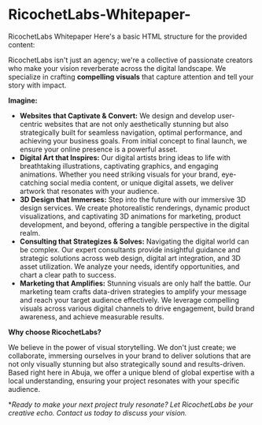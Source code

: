 # RicochetLabs-Whitepaper-
RicochetLabs Whitepaper 
Here's a basic HTML structure for the provided content:

RicochetLabs isn't just an agency; we're a collective of passionate creators who make your vision reverberate across the digital landscape. We specialize in crafting **compelling visuals** that capture attention and tell your story with impact.

**Imagine:**

* **Websites that Captivate & Convert:** We design and develop user-centric websites that are not only aesthetically stunning but also strategically built for seamless navigation, optimal performance, and achieving your business goals. From initial concept to final launch, we ensure your online presence is a powerful asset.
* **Digital Art that Inspires:** Our digital artists bring ideas to life with breathtaking illustrations, captivating graphics, and engaging animations. Whether you need striking visuals for your brand, eye-catching social media content, or unique digital assets, we deliver artwork that resonates with your audience.
* **3D Design that Immerses:** Step into the future with our immersive 3D design services. We create photorealistic renderings, dynamic product visualizations, and captivating 3D animations for marketing, product development, and beyond, offering a tangible perspective in the digital realm.
* **Consulting that Strategizes & Solves:** Navigating the digital world can be complex. Our expert consultants provide insightful guidance and strategic solutions across web design, digital art integration, and 3D asset utilization. We analyze your needs, identify opportunities, and chart a clear path to success.
* **Marketing that Amplifies:** Stunning visuals are only half the battle. Our marketing team crafts data-driven strategies to amplify your message and reach your target audience effectively. We leverage compelling visuals across various digital channels to drive engagement, build brand awareness, and achieve measurable results.

**Why choose RicochetLabs?**

We believe in the power of visual storytelling. We don't just create; we collaborate, immersing ourselves in your brand to deliver solutions that are not only visually stunning but also strategically sound and results-driven. Based right here in Abuja, we offer a unique blend of global expertise with a local understanding, ensuring your project resonates with your specific audience.

**Ready to make your next project truly resonate? Let RicochetLabs be your creative echo. Contact us today to discuss your vision.*

